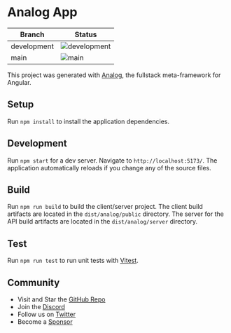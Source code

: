 # Analog App

| Branch      | Status                                                                                                                     |
| ----------- | -------------------------------------------------------------------------------------------------------------------------- |
| development | ![development](https://github.com/Karvel/analogjs-blog/workflows/Build,%20Test,%20and%20Lint/badge.svg?branch=development) |
| main        | ![main](https://github.com/Karvel/analogjs-blog/workflows/Build,%20Test,%20and%20Lint/badge.svg?branch=main)               |

This project was generated with [Analog](https://analogjs.org), the fullstack meta-framework for Angular.

## Setup

Run `npm install` to install the application dependencies.

## Development

Run `npm start` for a dev server. Navigate to `http://localhost:5173/`. The application automatically reloads if you change any of the source files.

## Build

Run `npm run build` to build the client/server project. The client build artifacts are located in the `dist/analog/public` directory. The server for the API build artifacts are located in the `dist/analog/server` directory.

## Test

Run `npm run test` to run unit tests with [Vitest](https://vitest.dev).

## Community

- Visit and Star the [GitHub Repo](https://github.com/analogjs/analog)
- Join the [Discord](https://chat.analogjs.org)
- Follow us on [Twitter](https://twitter.com/analogjs)
- Become a [Sponsor](https://github.com/sponsors/brandonroberts)
